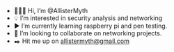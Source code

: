 - 🧝🏼‍♂️ Hi, I’m @AllisterMyth
- 💡 I’m interested in security analysis and networking
- ▶️ I’m currently learning raspberry pi and pen testing. 
- 🤩 I’m looking to collaborate on networking projects.
- ✒️ Hit me up on allistermyth@gmail.com
